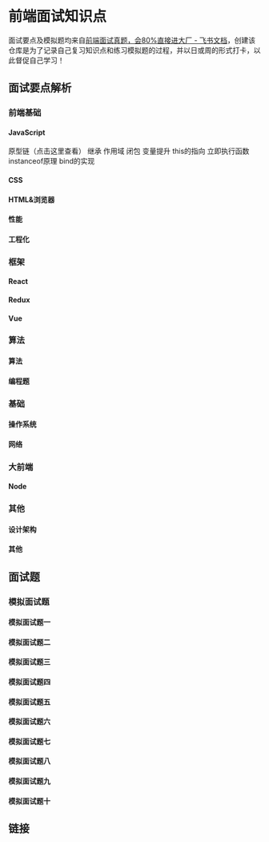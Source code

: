 # 前端面试知识点

面试要点及模拟题均来自[前端面试真题，会80%直接进大厂 - 飞书文档](https://bytedance.feishu.cn/base/app8Ok6k9qafpMkgyRbfgxeEnet)，创建该仓库是为了记录自己复习知识点和练习模拟题的过程，并以日或周的形式打卡，以此督促自己学习！

## 面试要点解析

### 前端基础

#### JavaScript



原型链（点击这里查看）
继承
作用域
闭包
变量提升
this的指向
立即执行函数
instanceof原理
bind的实现


#### CSS 

#### HTML&浏览器

#### 性能

#### 工程化

### 框架

#### React 

#### Redux

#### Vue

### 算法

#### 算法

#### 编程题

### 基础

#### 操作系统

#### 网络

### 大前端

#### Node

### 其他

#### 设计架构

#### 其他

## 面试题

### 模拟面试题

#### 模拟面试题一

#### 模拟面试题二

#### 模拟面试题三

#### 模拟面试题四

#### 模拟面试题五

#### 模拟面试题六

#### 模拟面试题七

#### 模拟面试题八

#### 模拟面试题九

#### 模拟面试题十

## 链接
